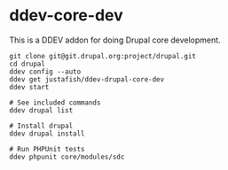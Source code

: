 # ddev-core-dev

This is a DDEV addon for doing Drupal core development.

```
git clone git@git.drupal.org:project/drupal.git
cd drupal
ddev config --auto
ddev get justafish/ddev-drupal-core-dev
ddev start

# See included commands
ddev drupal list

# Install drupal
ddev drupal install

# Run PHPUnit tests
ddev phpunit core/modules/sdc
```